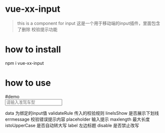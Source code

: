 # vue-xx-input

> this is a component for input
这是一个用于移动端的input插件，里面包含了删除 校验提示功能


# how to install
npm i vue-xx-input 
 
# how to use 

#demo  
 <Input label='准驾车型'
           v-model='data'
           :validateRule='carClassRule'
           :lineIsShow='true'
           errmessage='准驾车型格式输入有误'
           placeholder='请输入准驾车型'
           :maxlength='10'
           :istoUpperCase='true'
    ></Input>


data 为绑定的input值
validateRule 传入的校验规则
lineIsShow  是否展示下划线
errmessage  校验错误提示内容
placeholder 输入提示
maxlength 最大长度
istoUpperCase 是否自动转大写
label 左边标题
disable 是否禁止改写
